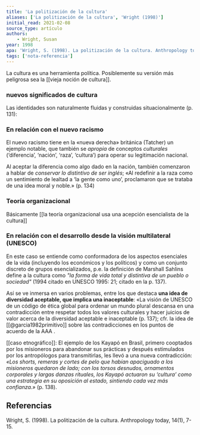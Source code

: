 ```yaml
---
title: 'La politización de la cultura'
aliases: ['La politización de la cultura', 'Wright (1998)']
initial_read: 2021-02-08
source_type: artículo
authors: 
    - Wright, Susan
year: 1998
apa: 'Wright, S. (1998). La politización de la cultura. Anthropology today, 14(1), 7-15.'
tags: ['nota-referencia']
---
```


La cultura es una herramienta política. Posiblemente su versión más peligrosa sea la [[vieja noción de cultura]].

### nuevos significados de cultura 

Las identidades son naturalmente fluidas y construidas situacionalmente (p. 131):

### En relación con el nuevo racismo

El nuevo racismo tiene en la «nueva derecha» británica (Tatcher) un ejemplo notable, que también se *apropia* de conceptos *culturales* (‘diferencia’, ‘nación’, ‘raza’, ‘cultura’) para operar su legitimación nacional.

Al aceptar la diferencia como algo dado en la nación, también comenzaron a hablar de *conservar lo distintivo de ser inglés*; «Al redefinir a la raza como un sentimiento de lealtad a ‘la gente como uno’, proclamaron que se trataba de una idea moral y noble.» (p. 134)

### Teoría organizacional

Básicamente [[la teoría organizacional usa una acepción esencialista de la cultura]]

### En relación con el desarrollo desde la visión multilateral (UNESCO)

En este caso se entiende como conformadora de los aspectos esenciales de la vida (incluyendo los económicos y los políticos) y como un conjunto discreto de grupos esencializados, p.e. la definición de Marshall Sahlins define a la cultura como *"la forma de vida total y distintiva de un pueblo o sociedad"* (1994 citado en UNESCO 1995: 21; citado en la p. 137).

Así se ve inmersa en varios problemas, entre los que destaca **una idea de diversidad aceptable, que implica una inaceptable**: «La visión de UNESCO de un código de ética global para ordenar un mundo plural descansa en una contradicción entre respetar todos los valores culturales y hacer juicios de valor acerca de la diversidad aceptable e inaceptable (p. 137); cfr. la idea de [[@garcia1982primitivo]] sobre las contradicciones en los puntos de acuerdo de la AAA .

[[caso etnográfico]]: El ejemplo de los Kayapó en Brasil, primero cooptados por los misioneros para abandonar sus prácticas y después estimulados por los antropólogos para transmitirlas, les llevó a una nueva contradicción: *«Los shorts, remeras y cortes de pelo que habían apaciguado a los misioneros quedaron de lado; con los torsos desnudos, ornamentos corporales y largas danzas rituales, los Kayapó actuaron su ‘cultura’ como una estrategia en su oposición al estado, sintiendo cada vez más confianza.»* (p. 138).

## Referencias

Wright, S. (1998). La politización de la cultura. Anthropology today, 14(1), 7-15.
